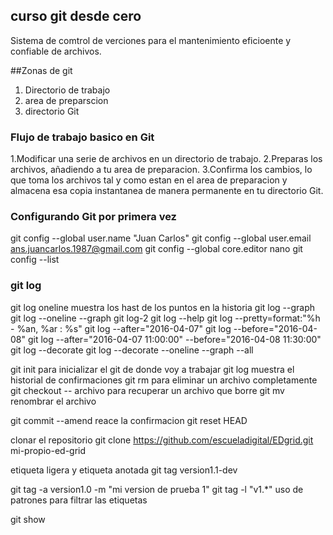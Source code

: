 ## curso git desde cero

Sistema de comtrol de verciones para el mantenimiento eficioente y confiable de archivos.

##Zonas de git
1. Directorio de trabajo
2. area de preparscion
3. directorio Git

### Flujo de trabajo basico en Git
1.Modificar una serie de archivos en un directorio de trabajo.
2.Preparas los archivos, añadiendo a tu area de preparacion.
3.Confirma los cambios, lo que toma los archivos tal y como estan en el area de preparacion y almacena esa copia instantanea de manera permanente en tu directorio Git.

### Configurando Git por primera vez
git config --global user.name "Juan Carlos"
git config --global user.email ans.juancarlos.1987@gmail.com
git config --global core.editor nano
git config --list

### git log
git log oneline   muestra los hast de los puntos en la historia
git log --graph
git log --oneline --graph 
git log-2
git log --help
git log --pretty=format:"%h - %an, %ar : %s"
git log --after="2016-04-07"
git log --before="2016-04-08"
git log --after="2016-04-07 11:00:00" --before="2016-04-08 11:30:00"
git log --decorate
git log --decorate --oneline --graph --all




git init  para inicializar el git de donde voy a trabajar 
git log   muestra el historial de confirmaciones
git rm    para eliminar un archivo completamente
git checkout -- archivo    para recuperar un archivo que borre 
git mv  renombrar el archivo


git commit --amend   reace la confirmacion
git reset HEAD <archivo>


clonar el repositorio
git clone https://github.com/escueladigital/EDgrid.git mi-propio-ed-grid

etiqueta ligera y etiqueta anotada
git tag version1.1-dev

git tag -a version1.0 -m "mi version de prueba 1"
git tag -l "v1.*"   uso de patrones para filtrar las etiquetas

git show

